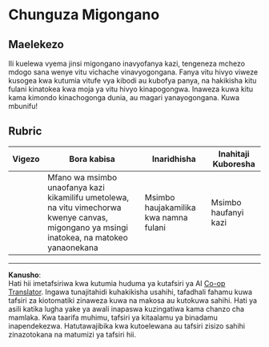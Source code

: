<!--
CO_OP_TRANSLATOR_METADATA:
{
  "original_hash": "8a0a097b45e7c75a611e2795e4013f16",
  "translation_date": "2025-08-28T03:58:01+00:00",
  "source_file": "6-space-game/4-collision-detection/assignment.md",
  "language_code": "sw"
}
-->
# Chunguza Migongano

## Maelekezo

Ili kuelewa vyema jinsi migongano inavyofanya kazi, tengeneza mchezo mdogo sana wenye vitu vichache vinavyogongana. Fanya vitu hivyo viweze kusogea kwa kutumia vitufe vya kibodi au kubofya panya, na hakikisha kitu fulani kinatokea kwa moja ya vitu hivyo kinapogongwa. Inaweza kuwa kitu kama kimondo kinachogonga dunia, au magari yanayogongana. Kuwa mbunifu!

## Rubric

| Vigezo   | Bora kabisa                                                                                                              | Inaridhisha                  | Inahitaji Kuboresha |
| -------- | ------------------------------------------------------------------------------------------------------------------------ | ---------------------------- | ------------------- |
|          | Mfano wa msimbo unaofanya kazi kikamilifu umetolewa, na vitu vimechorwa kwenye canvas, migongano ya msingi inatokea, na matokeo yanaonekana | Msimbo haujakamilika kwa namna fulani | Msimbo haufanyi kazi |

---

**Kanusho**:  
Hati hii imetafsiriwa kwa kutumia huduma ya kutafsiri ya AI [Co-op Translator](https://github.com/Azure/co-op-translator). Ingawa tunajitahidi kuhakikisha usahihi, tafadhali fahamu kuwa tafsiri za kiotomatiki zinaweza kuwa na makosa au kutokuwa sahihi. Hati ya asili katika lugha yake ya awali inapaswa kuzingatiwa kama chanzo cha mamlaka. Kwa taarifa muhimu, tafsiri ya kitaalamu ya binadamu inapendekezwa. Hatutawajibika kwa kutoelewana au tafsiri zisizo sahihi zinazotokana na matumizi ya tafsiri hii.